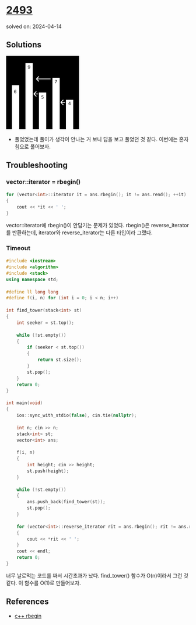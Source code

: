 # [2493](https://www.acmicpc.net/problem/2493)
solved on: 2024-04-14

## Solutions

![2493](./2493.png)
- 풀었었는데 풀이가 생각이 안나는 거 보니 답을 보고 풀었던 것 같다. 이번에는 혼자 힘으로 풀어보자.

## Troubleshooting

### vector<int>::iterator = rbegin()
```c++
for (vector<int>::iterator it = ans.rbegin(); it != ans.rend(); ++it)
{
	cout << *it << ' ';
}
```
vector<int>::iterator에 rbegin()이 안담기는 문제가 있었다.
rbegin()은 reverse_iterator를 반환하는데, iterator와 reverse_iterator는 다른 타입이라 그랬다.

### Timeout

```c++
#include <iostream>
#include <algorithm>
#include <stack>
using namespace std;

#define ll long long
#define f(i, n) for (int i = 0; i < n; i++)

int find_tower(stack<int> st)
{
	int seeker = st.top();
	
	while (!st.empty())
	{
		if (seeker < st.top())
		{
			return st.size();
		}
		st.pop();
	}
	return 0;
}

int	main(void)
{
	ios::sync_with_stdio(false), cin.tie(nullptr);

	int n; cin >> n;
	stack<int> st;
	vector<int> ans;

	f(i, n)
	{
		int height; cin >> height;
		st.push(height);
	}

	while (!st.empty())
	{
		ans.push_back(find_tower(st));
		st.pop();
	}
	
	for (vector<int>::reverse_iterator rit = ans.rbegin(); rit != ans.rend(); ++rit)
	{
		cout << *rit << ' ';
	}
	cout << endl;
	return 0;
}
```
너무 날로먹는 코드를 짜서 시간초과가 났다. find_tower() 함수가 O(n)이라서 그런 것 같다. 이 함수를 O(1)로 만들어보자.

## References
- [c++ rbegin](https://cplusplus.com/reference/vector/vector/rbegin/)
